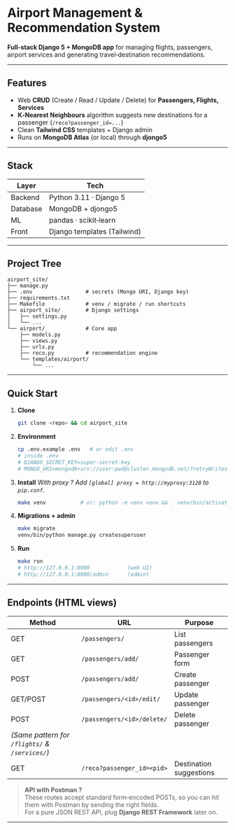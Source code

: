 # Airport Management & Recommendation System

**Full‑stack Django 5 + MongoDB app** for managing flights, passengers, airport services and generating travel‑destination recommendations.

---
## Features
* Web **CRUD** (Create / Read / Update / Delete) for **Passengers, Flights, Services**  
* **K‑Nearest Neighbours** algorithm suggests new destinations for a passenger (`/reco?passenger_id=...`)  
* Clean **Tailwind CSS** templates + Django admin  
* Runs on **MongoDB Atlas** (or local) through **djongo5**  

---
## Stack
| Layer | Tech |
|-------|------|
| Backend | Python 3.11 · Django 5 |
| Database | MongoDB + djongo5 |
| ML | pandas · scikit‑learn |
| Front | Django templates (Tailwind) |

---
## Project Tree
```
airport_site/
├── manage.py
├── .env                 # secrets (Mongo URI, Django key)
├── requirements.txt
├── Makefile             # venv / migrate / run shortcuts
├── airport_site/        # Django settings
│   ├── settings.py
│   └── ...
└── airport/             # Core app
    ├── models.py
    ├── views.py
    ├── urls.py
    ├── reco.py          # recommendation engine
    └── templates/airport/
        └── ...
```

---
## Quick Start

1. **Clone**
   ```bash
   git clone <repo> && cd airport_site
   ```

2. **Environment**
   ```bash
   cp .env.example .env   # or edit .env
   # inside .env
   # DJANGO_SECRET_KEY=super‑secret-key
   # MONGO_URI=mongodb+srv://user:pwd@cluster.mongodb.net/?retryWrites=true&w=majority
   ```

3. **Install**
   *With proxy ? Add `[global] proxy = http://myproxy:3128` to `pip.conf`.*

   ```bash
   make venv           # or: python -m venv venv && . venv/bin/activate
   ```

4. **Migrations + admin**
   ```bash
   make migrate
   venv/bin/python manage.py createsuperuser
   ```

5. **Run**
   ```bash
   make run
   # http://127.0.0.1:8000            (web UI)
   # http://127.0.0.1:8000/admin      (admin)
   ```

---
## Endpoints (HTML views)

| Method | URL | Purpose |
|--------|-----|---------|
| GET  | `/passengers/` | List passengers |
| GET  | `/passengers/add/` | Passenger form |
| POST | `/passengers/add/` | Create passenger |
| GET/POST | `/passengers/<id>/edit/` | Update passenger |
| POST | `/passengers/<id>/delete/` | Delete passenger |
| _(Same pattern for `/flights/` & `/services/`)_ |
| GET  | `/reco?passenger_id=<pid>` | Destination suggestions |

> **API with Postman ?**  
> These routes accept standard form‑encoded POSTs, so you can hit them with Postman by sending the right fields.  
> For a pure JSON REST API, plug **Django REST Framework** later on.

---